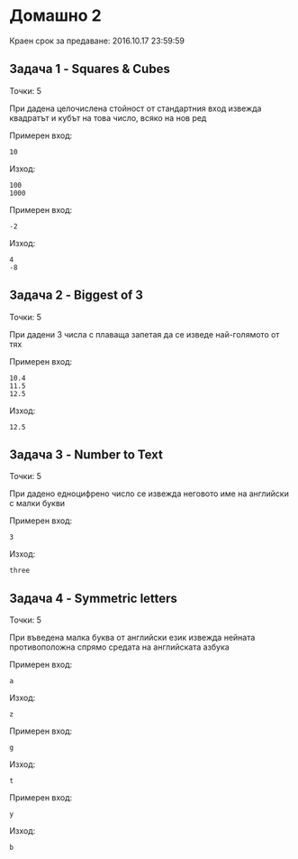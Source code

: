 Домашно 2
===

Краен срок за предаване: 2016.10.17 23:59:59

Задача 1 - Squares & Cubes
---
Точки: 5

При дадена целочислена стойност от стандартния вход извежда квадратът и кубът на това число, всяко на нов ред

Примерен вход:
```
10
```
Изход:
```
100
1000
```

Примерен вход:
```
-2
```
Изход:
```
4
-8
```

Задача 2 - Biggest of 3
---
Точки: 5

При дадени 3 числа с плаваща запетая да се изведе най-голямото от тях

Примерен вход:
```
10.4
11.5
12.5
```
Изход:
```
12.5
```

Задача 3 - Number to Text
---
Точки: 5

При дадено едноцифрено число се извежда неговото име на английски с малки букви

Примерен вход:
```
3
```
Изход:
```
three
```

Задача 4 - Symmetric letters
---
Точки: 5

При въведена малка буква от английски език извежда нейната противоположна спрямо средата на английската азбука

Примерен вход:
```
a
```
Изход:
```
z
```

Примерен вход:
```
g
```
Изход:
```
t
```

Примерен вход:
```
y
```
Изход:
```
b
```

